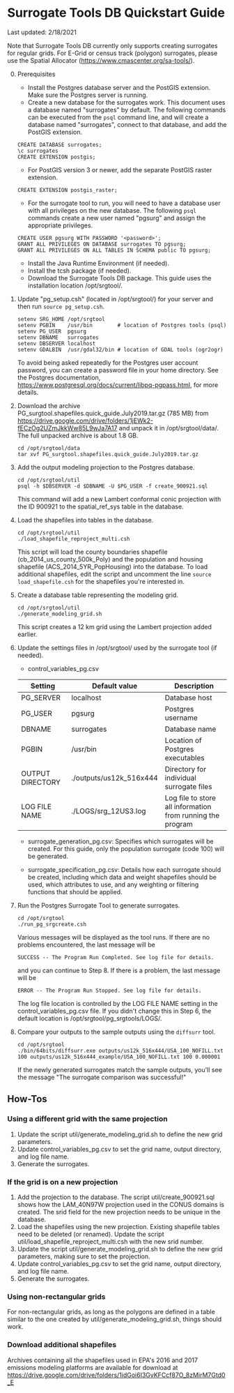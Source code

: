 # Surrogate Tools DB Quickstart Guide
Last updated: 2/18/2021

Note that Surrogate Tools DB currently only supports creating surrogates for regular grids. For E-Grid or census track (polygon) surrogates, please use the Spatial Allocator (https://www.cmascenter.org/sa-tools/).

0. Prerequisites
   - Install the Postgres database server and the PostGIS extension. Make sure the Postgres server is running.
   - Create a new database for the surrogates work. This document uses a database named "surrogates" by default. The following commands can be executed from the `psql` command line, and will create a database named "surrogates", connect to that database, and add the PostGIS extension.
   ```
   CREATE DATABASE surrogates;
   \c surrogates
   CREATE EXTENSION postgis;
   ```
   - For PostGIS version 3 or newer, add the separate PostGIS raster extension.
   ```
   CREATE EXTENSION postgis_raster;
   ```

   - For the surrogate tool to run, you will need to have a database user with all privileges on the new database. The following `psql` commands create a new user named "pgsurg" and assign the appropriate privileges.
   ```
   CREATE USER pgsurg WITH PASSWORD '<password>';
   GRANT ALL PRIVILEGES ON DATABASE surrogates TO pgsurg;
   GRANT ALL PRIVILEGES ON ALL TABLES IN SCHEMA public TO pgsurg;
   ```

   - Install the Java Runtime Environment (if needed).
   - Install the tcsh package (if needed).
   - Download the Surrogate Tools DB package. This guide uses the installation location /opt/srgtool/.

1. Update "pg_setup.csh" (located in /opt/srgtool/) for your server and then run `source pg_setup.csh`.
   ```
   setenv SRG_HOME /opt/srgtool
   setenv PGBIN    /usr/bin        # location of Postgres tools (psql)
   setenv PG_USER  pgsurg
   setenv DBNAME   surrogates
   setenv DBSERVER localhost
   setenv GDALBIN  /usr/gdal32/bin # location of GDAL tools (ogr2ogr)
   ```
   To avoid being asked repeatedly for the Postgres user account password, you can create a password file in your home directory. See the Postgres documentation, https://www.postgresql.org/docs/current/libpq-pgpass.html, for more details.

2. Download the archive PG_surgtool.shapefiles.quick_guide.July2019.tar.gz (785 MB) from https://drive.google.com/drive/folders/1jEWk2-fECzOg2UZmJkkWw85L9wJa7A17 and unpack it in /opt/srgtool/data/. The full unpacked archive is about 1.8 GB.
   ```
   cd /opt/srgtool/data
   tar xvf PG_surgtool.shapefiles.quick_guide.July2019.tar.gz
   ```

3. Add the output modeling projection to the Postgres database.
   ```
   cd /opt/srgtool/util
   psql -h $DBSERVER -d $DBNAME -U $PG_USER -f create_900921.sql
   ```
   This command will add a new Lambert conformal conic projection with the ID 900921 to the spatial_ref_sys table in the database.

4. Load the shapefiles into tables in the database.
   ```
   cd /opt/srgtool/util
   ./load_shapefile_reproject_multi.csh
   ```
   This script will load the county boundaries shapefile (cb_2014_us_county_500k_Poly) and the population and housing shapefile (ACS_2014_5YR_PopHousing) into the database. To load additional shapefiles, edit the script and uncomment the line `source load_shapefile.csh` for the shapefiles you're interested in.

5. Create a database table representing the modeling grid.
   ```
   cd /opt/srgtool/util
   ./generate_modeling_grid.sh
   ```
   This script creates a 12 km grid using the Lambert projection added earlier.

6. Update the settings files in /opt/srgtool/ used by the surrogate tool (if needed).
   - control_variables_pg.csv
   
   | Setting | Default value | Description |
   | - | - | - |
   | PG_SERVER | localhost | Database host |
   | PG_USER | pgsurg | Postgres username |
   | DBNAME | surrogates | Database name |
   | PGBIN | /usr/bin | Location of Postgres executables |
   | OUTPUT DIRECTORY | ./outputs/us12k_516x444 | Directory for individual surrogate files |
   | LOG FILE NAME | ./LOGS/srg_12US3.log | Log file to store all information from running the program |

   - surrogate_generation_pg.csv: Specifies which surrogates will be created. For this guide, only the population surrogate (code 100) will be generated.
   
   - surrogate_specification_pg.csv: Details how each surrogate should be created, including which data and weight shapefiles should be used, which attributes to use, and any weighting or filtering functions that should be applied.

7. Run the Postgres Surrogate Tool to generate surrogates.
   ```
   cd /opt/srgtool
   ./run_pg_srgcreate.csh
   ```
   Various messages will be displayed as the tool runs. If there are no problems encountered, the last message will be
   ```
   SUCCESS -- The Program Run Completed. See log file for details.
   ```
   and you can continue to Step 8. If there is a problem, the last message will be
   ```
   ERROR -- The Program Run Stopped. See log file for details.
   ```
   The log file location is controlled by the LOG FILE NAME setting in the control_variables_pg.csv file. If you didn't change this in Step 6, the default location is /opt/srgtool/pg_srgtools/LOGS/.

8. Compare your outputs to the sample outputs using the `diffsurr` tool.
   ```
   cd /opt/srgtool
   ./bin/64bits/diffsurr.exe outputs/us12k_516x444/USA_100_NOFILL.txt 100 outputs/us12k_516x444_example/USA_100_NOFILL.txt 100 0.000001
   ```
   If the newly generated surrogates match the sample outputs, you'll see the message "The surrogate comparison was successful!"

## How-Tos

### Using a different grid with the same projection

1. Update the script util/generate_modeling_grid.sh to define the new grid parameters.
2. Update control_variables_pg.csv to set the grid name, output directory, and log file name.
3. Generate the surrogates.

### If the grid is on a new projection

1. Add the projection to the database. The script util/create_900921.sql shows how the LAM_40N97W projection used in the CONUS domains is created. The srid field for the new projection needs to be unique in the database.
2. Load the shapefiles using the new projection. Existing shapefile tables need to be deleted (or renamed). Update the script util/load_shapefile_reproject_multi.csh with the new srid number.
3. Update the script util/generate_modeling_grid.sh to define the new grid parameters, making sure to set the projection.
4. Update control_variables_pg.csv to set the grid name, output directory, and log file name.
5. Generate the surrogates.

### Using non-rectangular grids

For non-rectangular grids, as long as the polygons are defined in a table similar to the one created by util/generate_modeling_grid.sh, things should work.

### Download additional shapefiles

Archives containing all the shapefiles used in EPA's 2016 and 2017 emissions modeling platforms are available for download at https://drive.google.com/drive/folders/1idGoi6I3GvKFCcf87O_8zMirM7Gtd0_E
